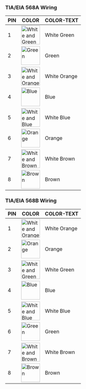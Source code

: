 ### TIA/EIA 568A Wiring
| PIN | COLOR | COLOR-TEXT|
| ---|---|---|
| 1 | <img src="https://upload.wikimedia.org/wikipedia/commons/c/c4/Wire_white_green_stripe.svg" alt="White and Green" width="60"/> | White Green |
| 2 | <img src="https://upload.wikimedia.org/wikipedia/commons/d/d9/Wire_green.svg" alt="Green" width="60"/> | Green |
| 3 | <img src="https://upload.wikimedia.org/wikipedia/commons/d/dd/Wire_white_orange_stripe.svg" alt="White and Orange" width="60"/> | White Orange |
| 4 | <img src="https://upload.wikimedia.org/wikipedia/commons/d/de/Wire_blue.svg" alt="Blue" width="60"/> | Blue |
| 5 | <img src="https://upload.wikimedia.org/wikipedia/commons/2/29/Wire_white_blue_stripe.svg" alt="White and Blue" width="60"/> | White Blue |
| 6 | <img src="https://upload.wikimedia.org/wikipedia/commons/c/c7/Wire_orange.svg" alt="Orange" width="60"/> | Orange |
| 7 | <img src="https://upload.wikimedia.org/wikipedia/commons/3/3b/Wire_white_brown_stripe.svg" alt="White and Brown" width="60"/> | White Brown |
| 8 | <img src="https://upload.wikimedia.org/wikipedia/commons/d/d0/Wire_brown.svg" alt="Brown" width="60"/> | Brown |

### TIA/EIA 568B Wiring
| PIN | COLOR | COLOR-TEXT|
| ---|---|---|
| 1 | <img src="https://upload.wikimedia.org/wikipedia/commons/d/dd/Wire_white_orange_stripe.svg" alt="White and Orange" width="60"/> | White Orange |
| 2 | <img src="https://upload.wikimedia.org/wikipedia/commons/c/c7/Wire_orange.svg" alt="Orange" width="60"/> | Orange |
| 3 | <img src="https://upload.wikimedia.org/wikipedia/commons/c/c4/Wire_white_green_stripe.svg" alt="White and Green" width="60"/> | White Green |
| 4 | <img src="https://upload.wikimedia.org/wikipedia/commons/d/de/Wire_blue.svg" alt="Blue" width="60"/> | Blue |
| 5 | <img src="https://upload.wikimedia.org/wikipedia/commons/2/29/Wire_white_blue_stripe.svg" alt="White and Blue" width="60"/> | White Blue |
| 6 | <img src="https://upload.wikimedia.org/wikipedia/commons/d/d9/Wire_green.svg" alt="Green" width="60"/> | Green |
| 7 | <img src="https://upload.wikimedia.org/wikipedia/commons/3/3b/Wire_white_brown_stripe.svg" alt="White and Brown" width="60"/> | White Brown |
| 8 | <img src="https://upload.wikimedia.org/wikipedia/commons/d/d0/Wire_brown.svg" alt="Brown" width="60"/> | Brown |
